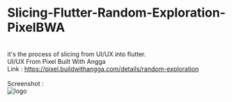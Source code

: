 # Slicing-Flutter-Random-Exploration-PixelBWA
<br />it's the process of slicing from UI/UX into flutter.
<br />UI/UX From Pixel Built With Angga
<br />Link : https://pixel.buildwithangga.com/details/random-exploration
<br /><br />Screenshot : 
<br />![logo](https://pixel.buildwithangga.com/storage/assets/logo_weapon/SjSQUiolgxm9HPdUT3c0IQOa1XSdfZhsYa1RQZyx.png)
